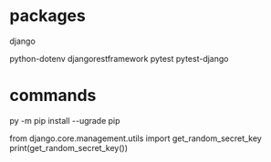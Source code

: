 # packages
django

python-dotenv
djangorestframework
pytest
pytest-django
# commands
py -m pip install --ugrade pip

from django.core.management.utils import get_random_secret_key
print(get_random_secret_key())